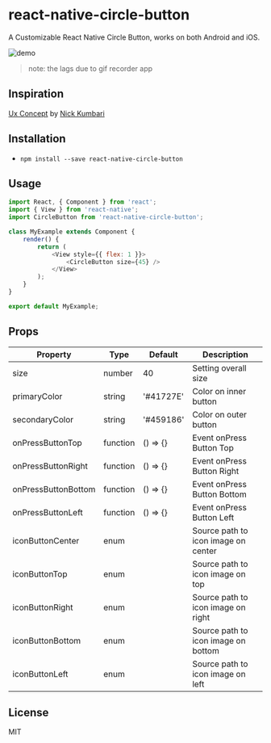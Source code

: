 # react-native-circle-button

A Customizable React Native Circle Button, works on both Android and iOS.

![demo](https://raw.githubusercontent.com/dwicao/react-native-circle-button/master/demo_app.gif)

> note: the lags due to gif recorder app

## Inspiration
[Ux Concept](https://dribbble.com/shots/2233249-Ux-Concept) by [Nick Kumbari](https://dribbble.com/kumbari)

## Installation
* `npm install --save react-native-circle-button`

## Usage
```js
import React, { Component } from 'react';
import { View } from 'react-native';
import CircleButton from 'react-native-circle-button';

class MyExample extends Component {
    render() {
        return (
            <View style={{ flex: 1 }}>
                <CircleButton size={45} />
            </View>
        );
    }
}

export default MyExample;
```

## Props

| Property | Type | Default | Description |
| --- | --- | --- | --- |
| size | number | 40 | Setting overall size |
| primaryColor | string | '#41727E' | Color on inner button |
| secondaryColor | string | '#459186' | Color on outer button |
| onPressButtonTop | function | () => {} | Event onPress Button Top |
| onPressButtonRight | function | () => {} | Event onPress Button Right |
| onPressButtonBottom | function | () => {} | Event onPress Button Bottom |
| onPressButtonLeft | function | () => {} | Event onPress Button Left |
| iconButtonCenter | enum |  | Source path to icon image on center |
| iconButtonTop | enum |  | Source path to icon image on top|
| iconButtonRight | enum |  | Source path to icon image on right |
| iconButtonBottom | enum |  | Source path to icon image on bottom |
| iconButtonLeft | enum |  | Source path to icon image on left |

## License
MIT

